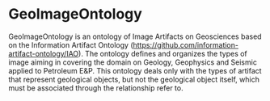 # GeoImageOntology

GeoImageOntology is an ontology of Image Artifacts on Geosciences based on the Information Artifact Ontology (https://github.com/information-artifact-ontology/IAO). The ontology defines and organizes the types of image aiming in covering  the domain on Geology,  Geophysics and Seismic applied to Petroleum E&P. This ontology deals only with the types of artifact that represent geological objects, but not the geological object itself, which must be associated through the relationship refer to.

